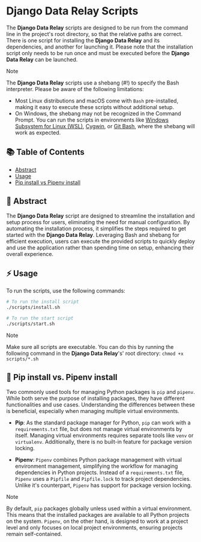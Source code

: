 # **Django Data Relay** Scripts

The **Django Data Relay** scripts are designed to be run from the command line in the project's root directory, so that the relative paths are correct. There is one script for installing the **Django Data Relay** and its dependencies, and another for launching it. Please note that the installation script only needs to be run once and must be executed before the **Django Data Relay** can be launched.

> [!NOTE]
> The **Django Data Relay** scripts use a shebang (#!) to specify the Bash interpreter. Please be aware of the following limitations:
>- Most Linux distributions and macOS come with `Bash` pre-installed, making it easy to execute these scripts without additional setup.
>- On Windows, the shebang may not be recognized in the Command Prompt. You can run the scripts in environments like [Windows Subsystem for Linux (WSL)](https://learn.microsoft.com/en-us/windows/wsl/install), [Cygwin](https://cygwin.com/), or [Git Bash](https://gitforwindows.org/), where the shebang will work as expected.


## 📚 Table of Contents
- [Abstract](#-abstract)
- [Usage](#-usage)
- [Pip install vs Pipenv install](#-pip-install-vs-pipenv-install)

## 🌱 Abstract

The **Django Data Relay** script are designed to streamline the installation and setup process for users, eliminating the need for manual configuration. By automating the installation process, it simplifies the steps required to get started with the **Django Data Relay**. Leveraging Bash and shebang for efficient execution, users can execute the provided scripts to quickly deploy and use the application rather than spending time on setup, enhancing their overall experience.

## ⚡ Usage

To run the scripts, use the following commands:

```bash
# To run the install script
./scripts/install.sh

# To run the start script
./scripts/start.sh
```

> [!NOTE]
> Make sure all scripts are executable. You can do this by running the following command in the **Django Data Relay**'s' root directory:
> `chmod +x scripts/*.sh`

## 🧪 Pip install vs. Pipenv install

Two commonly used tools for managing Python packages is `pip` and `pipenv`. While both serve the purpose of installing packages, they have different functionalities and use cases. Understanding the differences between these is beneficial, especially when managing multiple virtual environments.

- **Pip**: As the standard package manager for Python, `pip` can work with a `requirements.txt` file, but does not manage virtual environments by itself. Managing virtual environments requires separate tools like `venv` or `virtualenv`. Additionally, there is no built-in feature for package version locking.

- **Pipenv**: `Pipenv` combines Python package management with virtual environment management, simplifying the workflow for managing dependencies in Python projects. Instead of a `requirements.txt` file,
`Pipenv` uses a `Pipfile` and `Pipfile.lock` to track project dependencies. Unlike it's counterpart, `Pipenv` has support for package version locking.

> [!NOTE]
> By default, `pip` packages globally unless used within a virtual environment. This means that the installed packages are available to all Python projects on the system. `Pipenv`, on the other hand, is designed to work at a project level and only focuses on local project environments, ensuring projects remain self-contained.
